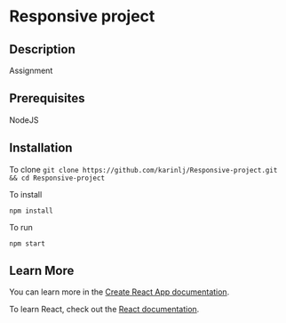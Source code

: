 # Responsive project

## Description
Assignment

## Prerequisites
NodeJS

## Installation
To clone
```git clone https://github.com/karinlj/Responsive-project.git && cd Responsive-project```


To install

```npm install```

To run

```npm start```


## Learn More

You can learn more in the [Create React App documentation](https://facebook.github.io/create-react-app/docs/getting-started).

To learn React, check out the [React documentation](https://reactjs.org/).
